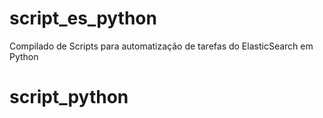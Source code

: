 # script_es_python
Compilado de Scripts para automatização de tarefas do ElasticSearch em Python
# script_python
